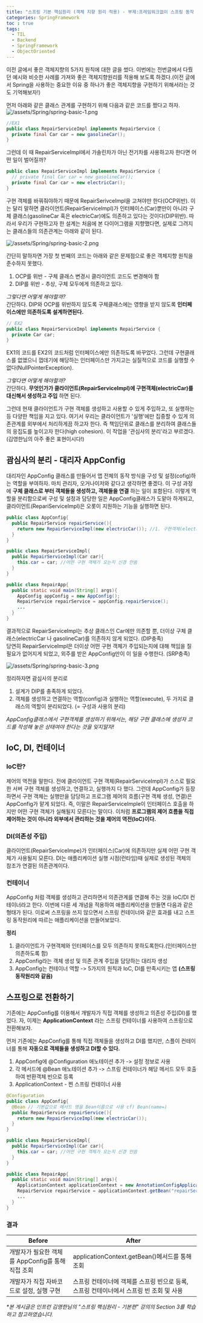 ```yaml
---
title: "스프링 기본 핵심원리 (객체 지향 원리 적용) - 부제:프레임워크없이 스프링 동작 만들어보기"
categories: SpringFramework
toc : true
tags:
  - TIL
  - Backend
  - SpringFramework
  - ObjectOriented
---
```


이전 글에서 좋은 객체지향의 5가지 원칙에 대한 글을 썼다. 이번에는 전번글에서 다뤘던 예시와 비슷한 사례를 가져와 좋은 객체지향원리를 적용해 보도록 하겠다.(이전 글에서 Spring을 사용하는 중요한 이유 중 하나가 좋은 객체지향을 구현하기 위해서라는 것도 기억해보자!)    
     
먼저 아래와 같은 클래스 관계를 구현하기 위해 다음과 같은 코드를 짰다고 하자.
![/assets/Spring/spring-basic-1.png](/assets/Spring/spring-basic-1.png)

```java
//EX1
public class RepairServiceImpl implements RepairService {
  private final Car car = new gasolineCar();
}
```
    
그런데 이 때 RepairServiceImpl에서 가솔린차가 아닌 전기차를 사용하고자 한다면 어떤 일이 벌어질까? 
```java
public class RepairServiceImpl implements RepairService {
  // private final Car car = new gasolineCar();
  private final Car car = new electricCar();
}
```
구현 객체를 바꿔줘야하기 때문에 RepairSerivceImpl을 고쳐야만 한다(OCP위반). 이는 달리 말하면 클라이언트(RepairServiceImpl)가 인터페이스(Car)뿐만이 아니라 구체 클래스(gasolineCar 혹은 electricCar)에도 의존하고 있다는 것이다(DIP위반). 따라서 우리가 구현하고자 한 설계는 처음에 본 다이어그램을 지향했다면, 실제로 그려지는 클래스들의 의존관계는 아래와 같이 된다.    
    
![/assets/Spring/spring-basic-2.png](/assets/Spring/spring-basic-2.png)    

간단히 말하자면 가장 첫 번째의 코드는 아래와 같은 문제점으로 좋은 객체지향 원칙을 준수하지 못했다.
1. OCP를 위반 - 구체 클래스 변경시 클라이언트 코드도 변경해야 함
2. DIP를 위반 - 추상, 구체 모두에게 의존하고 있다.

_그렇다면 어떻게 해야할까?_      
간단하다. DIP와 OCP를 위반하지 않도록 구체클래스에는 영향을 받지 않도록 __인터페이스에만 의존하도록 설계하면된다.__

```java
// EX2
public class RepairServiceImpl implements RepairService {
  private Car car;
}
```
EX1의 코드를 EX2의 코드처럼 인터페이스에만 의존하도록 바꾸었다. 그런데 구현클래스를 없앴으니 껍데기에 해당하는 인터페이스만 가지고는 실질적으로 코드를 실행할 수 없다(NullPointerException). 

_그렇다면 어떻게 해야할까?_     
간단하다. __무엇인가가 클라이언트(RepairServiceImpl)에 구현객체(electricCar)를 대신해서 생성하고 주입__ 하면 된다.     

그런데 현재 클라이언트가 구현 객체를 생성하고 사용할 수 있게 주입하고, 또 실행하는 등 다양한 책임을 지고 있다. 여기서 우리는 클라이언트가 '실행'에만 집중할 수 있게 의존관계를 외부에서 처리하게끔 하고자 한다. 즉 책임단위로 클래스를 분리하여 클래스들의 응집도를 높이고자 한다(high cohesion). 이 작업을 '관심사의 분리'라고 부르겠다.(김영한님의 아주 좋은 표현이시다!)

## 괌심사의 분리 - 대리자 AppConfig
대리자인 AppConfig 클래스를 만들어서 앱 전체의 동작 방식을 구성 및 설정(cofig)하는 역할을 부여하자. 마치 관리자, 오거나이저와 같다고 생각하면 좋겠다. 이 구성 과정에 __구체 클래스로 부터 객체들을 생성하고, 객체들을 연결__ 하는 일이 포함된다. 이렇게 역할을 분리함으로써 구성 및 설정과 담당한 일은 AppConfig클래스가 도맡아 하게되고, 클라이언트(RepariServiceImpl)은 오롯이 지원하는 기능을 실행하면 된다. 

```java
public class AppConfig{
  public RepairService repairService(){
    return new RepairServiceImpl(new electricCar()); //1. 구현객체(electricCar) 생성 2. 생성한 객체 레퍼런스(electricCar)를 생성자를 통해서 주입(연결) 
  }
}
```
```java
public class RepairServiceImpl{
  public RepairServiceImpl(Car car){
    this.car = car; //어떤 구현 객체가 오는지 신경 안씀
  }
}
```
```java
public class RepairApp{
  public static void main(String[] args){
    AppConfig appConfig = new AppConfig(); 
    RepairService repairService = appConfig.repairService();
    ...
  }
}
```
결과적으로 RepairServiceImpl는 추상 클래스인 Car에만 의존할 뿐, 더이상 구체 클래스(electricCar 나 gasolineCar)를 의존하지 않게 되었다. (DIP충족)    
당연히 RepairServiceImpl은 더이상 어떤 구현 객체가 주입되는지에 대해 책임을 질 필요가 없어지게 되었고, 외주를 받은 AppConfig만이 이 일을 수행한다. (SRP충족)    

![/assets/Spring/spring-basic-3.png](/assets/Spring/spring-basic-3.png)    

정리하자면 괌심사의 분리로 
1. 설계가 DIP를 충족하게 되었다.
2. 객체를 생성하고 연결하는 역할(config)과 실행하는 역할(execute), 두 가지로 클래스의 역할이 분리되었다. (= 구성과 사용의 분리)  

_AppConfig클래스에서 구현객체를 생성하기 위해서는, 해당 구현 클래스에 생성자 코드를 작성해 놓은 상태여야 한다는 것을 잊지말자!_

## IoC, DI, 컨테이너
### IoC란? 
제어의 역전을 말한다. 전에 클라이언트 구현 객체(RepairServiceImpl)가 스스로 필요한 서버 구현 객체를 생성하고, 연결하고, 실행까지 다 했다. 그런데 AppConfig가 등장하면서 구현 객체는 실행만을 담당하고 프로그램 제어의 흐름(구현 객체 생성, 연결)은 AppConfig가 맡게 되었다. 즉, 이말은 RepairServiceImple이 인터페이스 호출을 하지만 어떤 구현 객체가 실해될지 모른다는 말이다.
이처럼 __프로그램의 제어 흐름을 직접 제어하는 것이 아니라 외부에서 관리하는 것을 제어의 역전(IoC)이다.__

### DI(의존성 주입)
클라이언트(RepairServiceImpe)가 인터페이스(Car)에 의존하지만 실제 어떤 구현 객체가 사용될지 모른다. DI는 애플리케이션 실행 시점(런타임)때 실제로 생성된 객체의 참조가 연결된 의존관계이다. 

### 컨테이너
AppConfig 처럼 객체를 생성하고 관리하면서 의존관계를 연결해 주는 것을 IoC/DI 컨테이너라고 한다. 
이번에 다룬 세 개념을 적용하여 애플리케이션을 만들면 다음과 같은 형태가 된다. 이로써 스프링을 쓰지 않으면서 스프링 컨테이너와 같은 효과를 내고 스프링 동작원리에 따르는 애플리케이션을 만들어보았다.

__정리__
1. 클라이언트가 구현객체와 인터페이스를 모두 의존하지 못하도록한다.(인터페이스만 의존하도록 함)
2. AppConfig라는 객체 생성 및 의존 관계 주입을 담당하는 대리자 생성
3. AppConfig는 컨테이너 역할 -> 5가지의 원칙과 IoC, DI를 만족시키는 앱 __(스프링 동작원리와 같음)__     
    
## 스프링으로 전환하기
기존에는 AppConfig를 이용해서 개발자가 직접 객체를 생성하고 의존성 주입(DI)를 했었다. 자, 이제는 __ApplicationContext__ 라는 스프링 컨테이너를 사용하여 스프링으로 전환해보자.


먼저 기존에는 AppConfig를 통해 직접 객체들을 생성하고 DI를 했지만, 스플이 컨테이너를 통해 __자동으로 객체들을 생성하고 DI할 수 있다.__     
   
1. AppConfig에 @Configuration 애노테이션 추가 -> 설정 정보로 사용
2. 각 메서드에 @Bean 애노테이션 추가 -> 스프링 컨테이너가 해당 메서드 모두 호출하여 반환객체 빈으로 등록
3. ApplicationContext - 찐 스프링 컨테이너 사용

```java
@Configuration
public class AppConfig{
  @Bean // 기본값으로 메서드 명을 Bean이름으로 사용 cf) Bean(name=)
  public RepairService repairService(){
    return new RepairServiceImpl(new electricCar()); 
  }
}
```
```java
public class RepairServiceImpl{
  public RepairServiceImpl(Car car){
    this.car = car; //어떤 구현 객체가 오는지 신경 안씀
  }
}
```
```java
public class RepairApp{
  public static void main(String[] args){
    ApplicationContext applicationContext = new AnnotationConfigApplicationContext(AppConfig.class);
    RepairService repairService = applicationContext.getBean("repairService", repairService); 
    ...
  }
}
```

### 결과

|Before|After|
|---|---|
|개발자가 필요한 객체를 AppConfig를 통해 직접 조회|applicationContext.getBean()메서드를 통해 조회|
|개발자가 직접 자바코드로 설정, 실행 구현|스프링 컨테이너에 객체를 스프링 빈으로 등록, 스프링 컨테이너에서 스프링 빈 조회 및 사용|      
      
     

*\*본 게시글은 인프런 김영한님의 "스프링 핵심원리 - 기본편" 강의의 Section 3를 학습하고 참고하였습니다.*